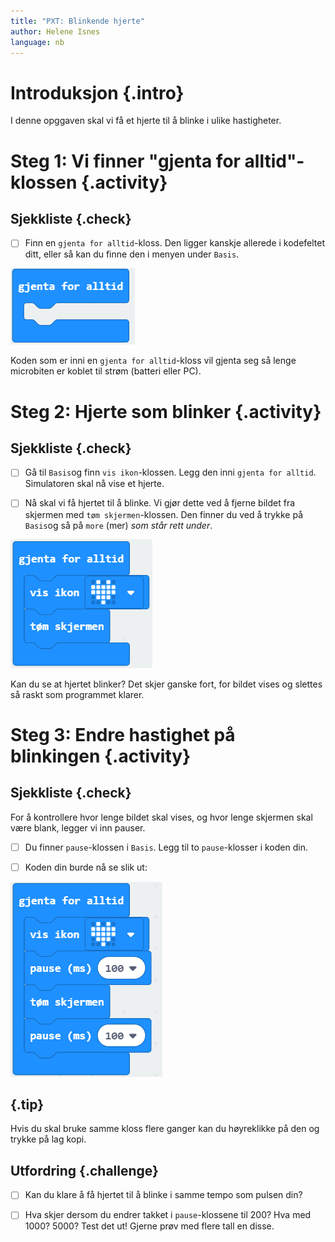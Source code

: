 ```yaml
---
title: "PXT: Blinkende hjerte"
author: Helene Isnes
language: nb
---
```



# Introduksjon {.intro}
I denne opggaven skal vi få et hjerte til å blinke i ulike hastigheter. 


# Steg 1: Vi finner "gjenta for alltid"-klossen {.activity}

## Sjekkliste {.check}

- [ ] Finn en `gjenta for alltid`-kloss. Den ligger kanskje allerede i kodefeltet ditt, eller så kan du finne den i menyen under `Basis`. 

![Bilde for å vise gjenta for alltid klossen](gjenta_for_alltid.png)

Koden som er inni en `gjenta for alltid`-kloss vil gjenta seg så lenge microbiten er koblet til strøm (batteri eller PC).


# Steg 2: Hjerte som blinker {.activity}

## Sjekkliste {.check}

- [ ] Gå til `Basis`og finn `vis ikon`-klossen. Legg den inni `gjenta for alltid`. Simulatoren skal nå vise et hjerte. 

- [ ] Nå skal vi få hjertet til å blinke. Vi gjør dette ved å fjerne bildet fra skjermen med `tøm skjermen`-klossen. Den finner du ved å trykke på `Basis`og så på `more` (mer) *som står rett under*. 

![Bilde for å vise koden for blinkende hjerte](blinkende_hjerte.png)

Kan du se at hjertet blinker? Det skjer ganske fort, for bildet vises og slettes så raskt som programmet klarer. 

# Steg 3: Endre hastighet på blinkingen {.activity}

## Sjekkliste {.check}

For å kontrollere hvor lenge bildet skal vises, og hvor lenge skjermen skal være blank, legger vi inn pauser. 

- [ ] Du finner `pause`-klossen i `Basis`. Legg til to `pause`-klosser i koden din.

- [ ] Koden din burde nå se slik ut:

![Bilde for å vise koden for blinkende hjerte med pauser](blinkende_hjerte_med_pauser.png)


## {.tip}

Hvis du skal bruke samme kloss flere ganger kan du høyreklikke på den og trykke på lag kopi. 


## Utfordring {.challenge}

- [ ] Kan du klare å få hjertet til å blinke i samme tempo som pulsen din?

- [ ] Hva skjer dersom du endrer takket i `pause`-klossene til 200? Hva med 1000? 5000? Test det ut! Gjerne prøv med flere tall en disse. 
